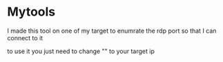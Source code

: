 # Mytools
I made this tool on one of my target to enumrate the rdp port so that I can connect to it

to use it you just need to change "<target ip>" to your target ip
